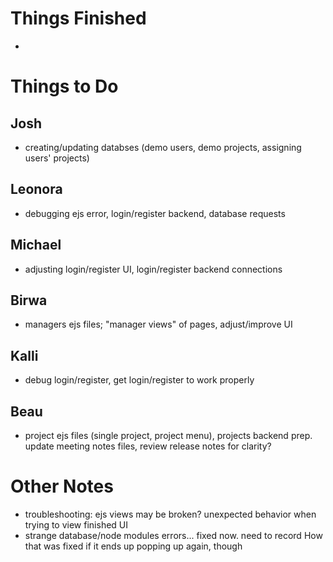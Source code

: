 # Things Finished
- 

# Things to Do
## Josh
- creating/updating databses (demo users, demo projects, assigning users' projects)
## Leonora
- debugging ejs error, login/register backend, database requests
## Michael
- adjusting login/register UI, login/register backend connections
## Birwa
- managers ejs files; "manager views" of pages, adjust/improve UI
## Kalli
- debug login/register, get login/register to work properly
## Beau
- project ejs files (single project, project menu), projects backend prep. update meeting notes files, review release notes for clarity?

# Other Notes
- troubleshooting: ejs views may be broken? unexpected behavior when trying to view finished UI
- strange database/node modules errors... fixed now. need to record How that was fixed if it ends up popping up again, though
